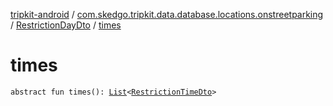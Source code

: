 [tripkit-android](../../index.md) / [com.skedgo.tripkit.data.database.locations.onstreetparking](../index.md) / [RestrictionDayDto](index.md) / [times](./times.md)

# times

`abstract fun times(): `[`List`](https://kotlinlang.org/api/latest/jvm/stdlib/kotlin.collections/-list/index.html)`<`[`RestrictionTimeDto`](../-restriction-time-dto/index.md)`>`